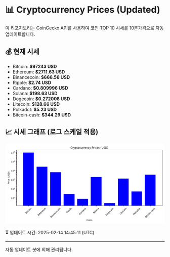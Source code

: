 
# 📊 Cryptocurrency Prices (Updated)

이 리포지토리는 CoinGecko API를 사용하여 코인 TOP 10 시세를 10분가격으로 자동 업데이트합니다.

## 💰 현재 시세
- Bitcoin: **$97243 USD**
- Ethereum: **$2711.63 USD**
- Binancecoin: **$666.56 USD**
- Ripple: **$2.74 USD**
- Cardano: **$0.809996 USD**
- Solana: **$198.63 USD**
- Dogecoin: **$0.272008 USD**
- Litecoin: **$128.66 USD**
- Polkadot: **$5.23 USD**
- Bitcoin-cash: **$344.29 USD**

## 📈 시세 그래프 (로그 스케일 적용)
![Crypto Prices](crypto_prices.png)

⏳ 업데이트 시간: 2025-02-14 14:45:11 (UTC)

---
자동 업데이트 봇에 의해 관리됩니다.
